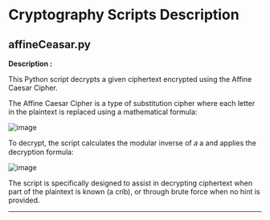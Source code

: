 # Cryptography Scripts Description

## affineCeasar.py

**Description :** 

This Python script decrypts a given ciphertext encrypted using the Affine Caesar Cipher. 

The Affine Caesar Cipher is a type of substitution cipher where each letter in the plaintext is replaced using a mathematical formula:

![image](https://github.com/user-attachments/assets/ab156242-e6fe-4d41-9f00-e1e6b2357455)

To decrypt, the script calculates the modular inverse of 𝑎 a and applies the decryption formula:

![image](https://github.com/user-attachments/assets/7e69e2f9-13f7-4915-8065-9b19cedb01d4)

The script is specifically designed to assist in decrypting ciphertext when part of the plaintext is known (a crib), or through brute force when no hint is provided.

---


